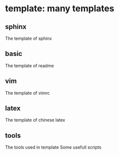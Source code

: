 # template: many templates

## sphinx
The template of sphinx

## basic
The template of readme

## vim
The template of vimrc

## latex
The template of chinese latex

## tools
The tools used in template
Some usefull scripts

